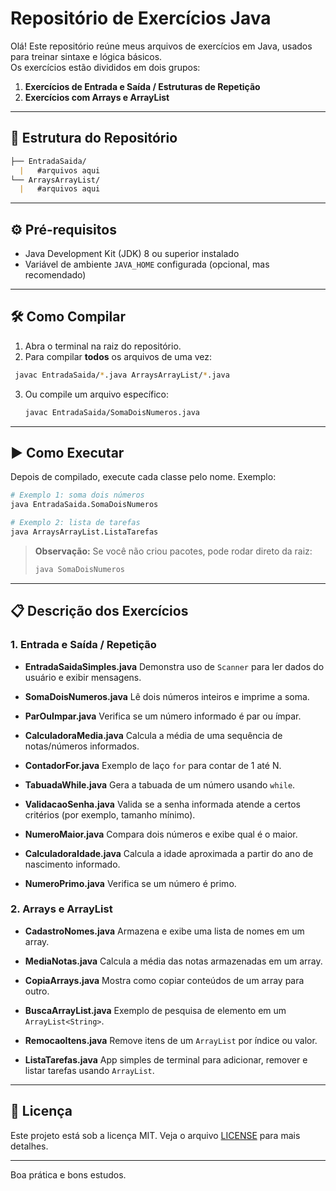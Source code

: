 # Repositório de Exercícios Java

Olá! Este repositório reúne meus arquivos de exercícios em Java, usados para treinar sintaxe e lógica básicos.  
Os exercícios estão divididos em dois grupos:

1. **Exercícios de Entrada e Saída / Estruturas de Repetição**  
2. **Exercícios com Arrays e ArrayList**

---

## 📁 Estrutura do Repositório

```markdown
├── EntradaSaida/
  |   #arquivos aqui
└── ArraysArrayList/
  |   #arquivos aqui
```
---

## ⚙️ Pré-requisitos

- Java Development Kit (JDK) 8 ou superior instalado
- Variável de ambiente `JAVA_HOME` configurada (opcional, mas recomendado)

---

## 🛠️ Como Compilar

1. Abra o terminal na raiz do repositório.
2. Para compilar **todos** os arquivos de uma vez:

  ```bash
   javac EntradaSaida/*.java ArraysArrayList/*.java
  ```

3. Ou compile um arquivo específico:

   ```bash
   javac EntradaSaida/SomaDoisNumeros.java
   ```

---

## ▶️ Como Executar

Depois de compilado, execute cada classe pelo nome. Exemplo:

```bash
# Exemplo 1: soma dois números
java EntradaSaida.SomaDoisNumeros

# Exemplo 2: lista de tarefas
java ArraysArrayList.ListaTarefas
```

> **Observação:** Se você não criou pacotes, pode rodar direto da raiz:
>
> ```bash
> java SomaDoisNumeros
> ```

---

## 📋 Descrição dos Exercícios

### 1. Entrada e Saída / Repetição

* **EntradaSaidaSimples.java**
  Demonstra uso de `Scanner` para ler dados do usuário e exibir mensagens.

* **SomaDoisNumeros.java**
  Lê dois números inteiros e imprime a soma.

* **ParOuImpar.java**
  Verifica se um número informado é par ou ímpar.

* **CalculadoraMedia.java**
  Calcula a média de uma sequência de notas/números informados.

* **ContadorFor.java**
  Exemplo de laço `for` para contar de 1 até N.

* **TabuadaWhile.java**
  Gera a tabuada de um número usando `while`.

* **ValidacaoSenha.java**
  Valida se a senha informada atende a certos critérios (por exemplo, tamanho mínimo).

* **NumeroMaior.java**
  Compara dois números e exibe qual é o maior.

* **CalculadoraIdade.java**
  Calcula a idade aproximada a partir do ano de nascimento informado.

* **NumeroPrimo.java**
  Verifica se um número é primo.

### 2. Arrays e ArrayList

* **CadastroNomes.java**
  Armazena e exibe uma lista de nomes em um array.

* **MediaNotas.java**
  Calcula a média das notas armazenadas em um array.

* **CopiaArrays.java**
  Mostra como copiar conteúdos de um array para outro.

* **BuscaArrayList.java**
  Exemplo de pesquisa de elemento em um `ArrayList<String>`.

* **RemocaoItens.java**
  Remove itens de um `ArrayList` por índice ou valor.

* **ListaTarefas.java**
  App simples de terminal para adicionar, remover e listar tarefas usando `ArrayList`.

---

## 📝 Licença

Este projeto está sob a licença MIT. Veja o arquivo [LICENSE](LICENSE) para mais detalhes.

---

Boa prática e bons estudos.

```
